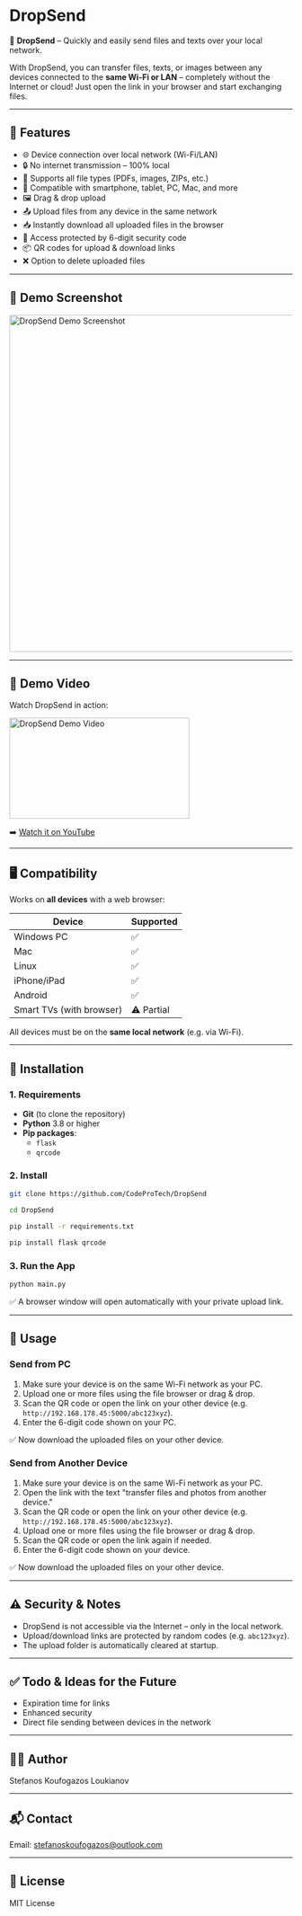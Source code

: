 # DropSend

📡 **DropSend** – Quickly and easily send files and texts over your local network.

With DropSend, you can transfer files, texts, or images between any devices connected to the **same Wi-Fi or LAN** – completely without the Internet or cloud! Just open the link in your browser and start exchanging files.

---

## 🚀 Features

* 🌐 Device connection over local network (Wi-Fi/LAN)
* 🔒 No internet transmission – 100% local
* 📁 Supports all file types (PDFs, images, ZIPs, etc.)
* 📲 Compatible with smartphone, tablet, PC, Mac, and more
* 🖼️ Drag & drop upload
* 📤 Upload files from any device in the same network
* 📥 Instantly download all uploaded files in the browser
* 🔐 Access protected by 6-digit security code
* 📦 QR codes for upload & download links
* ❌ Option to delete uploaded files

---

## 📸 Demo Screenshot

<img src="https://github.com/user-attachments/assets/a4a52509-9091-4b00-aa22-7999c3a52bf4" alt="DropSend Demo Screenshot" width="600" />

---

## 🎥 Demo Video
<p>Watch DropSend in action:</p>
<a href="https://www.youtube.com/watch?v=E_6drOP1is8" target="_blank">
  <img src="https://img.youtube.com/vi/E_6drOP1is8/0.jpg" alt="DropSend Demo Video" width="320" height="180" />
</a>
<p>➡️ <a href="https://www.youtube.com/watch?v=E_6drOP1is8" target="_blank">Watch it on YouTube</a></p>

---

## 🖥️ Compatibility

Works on **all devices** with a web browser:

| Device                   | Supported  |
| ------------------------ | ---------- |
| Windows PC               | ✅          |
| Mac                      | ✅          |
| Linux                    | ✅          |
| iPhone/iPad              | ✅          |
| Android                  | ✅          |
| Smart TVs (with browser) | ⚠️ Partial |

All devices must be on the **same local network** (e.g. via Wi-Fi).

---

## 🧩 Installation

### 1. Requirements

- **Git** (to clone the repository)
- **Python** 3.8 or higher  
- **Pip packages**:
  - `flask`
  - `qrcode`

### 2. Install

```bash
git clone https://github.com/CodeProTech/DropSend
```

```bash
cd DropSend
```

```bash
pip install -r requirements.txt
```

```bash
pip install flask qrcode
```

### 3. Run the App

```bash
python main.py
```

✅ A browser window will open automatically with your private upload link.

---

## 📱 Usage

### Send from PC

1. Make sure your device is on the same Wi-Fi network as your PC.
2. Upload one or more files using the file browser or drag & drop.
3. Scan the QR code or open the link on your other device (e.g. `http://192.168.178.45:5000/abc123xyz`).
4. Enter the 6-digit code shown on your PC.

✅ Now download the uploaded files on your other device.

### Send from Another Device

1. Make sure your device is on the same Wi-Fi network as your PC.
2. Open the link with the text "transfer files and photos from another device."
3. Scan the QR code or open the link on your other device (e.g. `http://192.168.178.45:5000/abc123xyz`).
4. Upload one or more files using the file browser or drag & drop.
5. Scan the QR code or open the link again if needed.
6. Enter the 6-digit code shown on your device.

✅ Now download the uploaded files on your other device.

---

## ⚠️ Security & Notes

* DropSend is not accessible via the Internet – only in the local network.
* Upload/download links are protected by random codes (e.g. `abc123xyz`).
* The upload folder is automatically cleared at startup.

---

## ✅ Todo & Ideas for the Future

* Expiration time for links
* Enhanced security
* Direct file sending between devices in the network

---

## 👨‍💻 Author

Stefanos Koufogazos Loukianov

---

## 📬 Contact

Email: [stefanoskoufogazos@outlook.com](mailto:stefanoskoufogazos@outlook.com)

---

## 📝 License

MIT License
